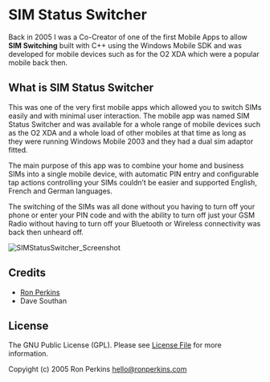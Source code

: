 # SIM Status Switcher

Back in 2005 I was a Co-Creator of one of the first Mobile Apps to allow **SIM Switching** built with C++ using the Windows Mobile SDK and was developed for mobile devices such as for the O2 XDA which were a popular mobile back then.

## What is SIM Status Switcher

This was one of the very first mobile apps which allowed you to switch SIMs easily and with minimal user interaction. The mobile app was named SIM Status Switcher and was available for a whole range of mobile devices such as the O2 XDA and a whole load of other mobiles at that time as long as they were running Windows Mobile 2003 and they had a dual sim adaptor fitted.

The main purpose of this app was to combine your home and business SIMs into a single mobile device, with automatic PIN entry and configurable tap actions controlling your SIMs couldn’t be easier and supported English, French and German languages.

The switching of the SIMs was all done without you having to turn off your phone or enter your PIN code and with the ability to turn off just your GSM Radio without having to turn off your Bluetooth or Wireless connectivity was back then unheard off. 

![SIMStatusSwitcher_Screenshot](https://ronperkins.com/SIMStatusSwitcher.gif)

## Credits

* [Ron Perkins](https://github.com/ronperkinsuk)
* Dave Southan

## License

The GNU Public License (GPL). Please see [License File](LICENSE.md) for more information.

Copyight (c) 2005 Ron Perkins <hello@ronperkins.com>
